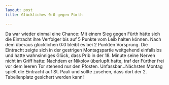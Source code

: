 ```yaml
---
layout: post
title: Glückliches 0:0 gegen Fürth

---
```


Da war wieder einmal eine Chance: Mit einem Sieg gegen Fürth hätte sich die Eintracht ihre Verfolger bis auf 5 Punkte vom Leib halten können. Nach dem überaus glücklichen 0:0 bleibt es bei 2 Punkten Vorsprung. Die Eintracht zeigte sich in der gestrigen Montagspartie weitgehend einfallslos und hatte wahnsinniges Glück, dass Prib in der 18. Minute seine Nerven nicht im Griff hatte: Nachdem er Nikolov überlupft hatte, traf der Fürther frei vor dem leeren Tor stehend nur den Pfosten. Unfassbar...Nächsten Montag spielt die Eintracht auf St. Pauli und sollte zusehen, dass dort der 2. Tabellenplatz gesichert werden kann!


